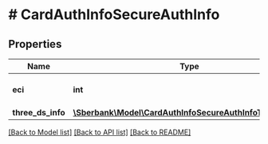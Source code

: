 # # CardAuthInfoSecureAuthInfo

## Properties

Name | Type | Description | Notes
------------ | ------------- | ------------- | -------------
**eci** | **int** | Индикатор проведения 3-D Secure | [optional]
**three_ds_info** | [**\Sberbank\Model\CardAuthInfoSecureAuthInfoThreeDSInfo**](CardAuthInfoSecureAuthInfoThreeDSInfo.md) |  | [optional]

[[Back to Model list]](../../README.md#models) [[Back to API list]](../../README.md#endpoints) [[Back to README]](../../README.md)
